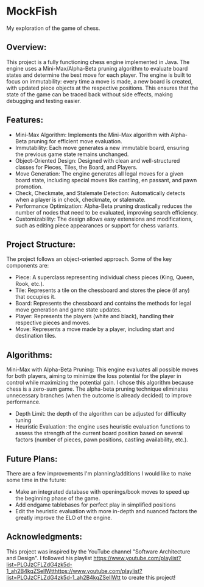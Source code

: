 # MockFish
My exploration of the game of chess.

Overview:
-
This project is a fully functioning chess engine implemented in Java. The engine uses a Mini-Max/Alpha-Beta pruning algorithm to evaluate board states and determine the best move for each player. The engine is built to focus on immutability: every time a move is made, a new board is created, with updated piece objects at the respective positions. This ensures that the state of the game can be traced back without side effects, making debugging and testing easier.

Features:
-
* Mini-Max Algorithm: Implements the Mini-Max algorithm with Alpha-Beta pruning for efficient move evaluation.
* Immutability: Each move generates a new immutable board, ensuring the previous game state remains unchanged.
* Object-Oriented Design: Designed with clean and well-structured classes for Pieces, Tiles, the Board, and Players.
* Move Generation: The engine generates all legal moves for a given board state, including special moves like castling, en passant, and pawn promotion.
* Check, Checkmate, and Stalemate Detection: Automatically detects when a player is in check, checkmate, or stalemate.
* Performance Optimization: Alpha-Beta pruning drastically reduces the number of nodes that need to be evaluated, improving search efficiency.
* Customizability: The design allows easy extensions and modifications, such as editing piece appearances or support for chess variants.

Project Structure:
-
The project follows an object-oriented approach. Some of the key components are:
* Piece: A superclass representing individual chess pieces (King, Queen, Rook, etc.).
* Tile: Represents a tile on the chessboard and stores the piece (if any) that occupies it.
* Board: Represents the chessboard and contains the methods for legal move generation and game state updates.
* Player: Represents the players (white and black), handling their respective pieces and moves.
* Move: Represents a move made by a player, including start and destination tiles.

Algorithms:
-
Mini-Max with Alpha-Beta Pruning: This engine evaluates all possible moves for both players, aiming to minimize the loss potential for the player in control while maximizing the potential gain. I chose this algorithm because chess is a zero-sum game. The alpha-beta pruning technique eliminates unnecessary branches (when the outcome is already decided) to improve performance.
* Depth Limit: the depth of the algorithm can be adjusted for difficulty tuning
* Heuristic Evaluation: the engine uses heuristic evaluation functions to assess the strength of the current board position based on several factors (number of pieces, pawn positions, castling availability, etc.).

Future Plans:
-
There are a few improvements I'm planning/additions I would like to make some time in the future:
* Make an integrated database with openings/book moves to speed up the beginning phase of the game.
* Add endgame tablebases for perfect play in simplified positions
* Edit the heuristic evaluation with more in-depth and nuanced factors the greatly improve the ELO of the engine.

Acknowledgments:
-
This project was inspired by the YouTube channel "Software Architecture and Design". I followed his playlist https://www.youtube.com/playlist?list=PLOJzCFLZdG4zk5d-1_ah2B4kqZSeIlWtthttps://www.youtube.com/playlist?list=PLOJzCFLZdG4zk5d-1_ah2B4kqZSeIlWtt to create this project!




